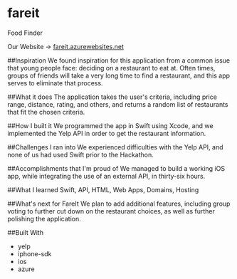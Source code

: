 # fareit
Food Finder

Our Website -> [fareit.azurewebsites.net](fareit.azurewebsites.net)

##Inspiration
We found inspiration for this application from a common issue that young people face: deciding on a restaurant to eat at. Often times, groups of friends will take a very long time to find a restaurant, and this app serves to eliminate that process.

##What it does
The application takes the user's criteria, including price range, distance, rating, and others, and returns a random list of restaurants that fit the chosen criteria.

##How I built it
We programmed the app in Swift using Xcode, and we implemented the Yelp API in order to get the restaurant information.

##Challenges I ran into
We experienced difficulties with the Yelp API, and none of us had used Swift prior to the Hackathon.

##Accomplishments that I'm proud of
We managed to build a working iOS app, while integrating the use of an external API, in thirty-six hours.

##What I learned
Swift, API, HTML, Web Apps, Domains, Hosting

##What's next for FareIt
We plan to add additional features, including group voting to further cut down on the restaurant choices, as well as further polishing the application.

##Built With
* yelp
* iphone-sdk
* ios
* azure


